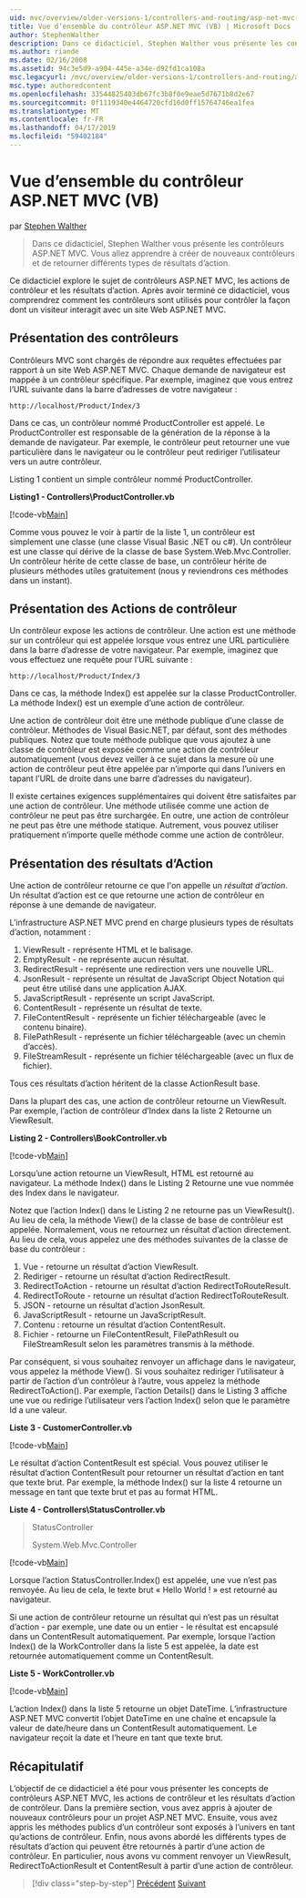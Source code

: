 ```yaml
---
uid: mvc/overview/older-versions-1/controllers-and-routing/asp-net-mvc-controller-overview-vb
title: Vue d’ensemble du contrôleur ASP.NET MVC (VB) | Microsoft Docs
author: StephenWalther
description: Dans ce didacticiel, Stephen Walther vous présente les contrôleurs ASP.NET MVC. Vous allez apprendre à créer de nouveaux contrôleurs et de retourner différents types de res d’action...
ms.author: riande
ms.date: 02/16/2008
ms.assetid: 94c3e5d9-a904-445e-a34e-d92fd1ca108a
msc.legacyurl: /mvc/overview/older-versions-1/controllers-and-routing/asp-net-mvc-controller-overview-vb
msc.type: authoredcontent
ms.openlocfilehash: 33544825403db67fc3b8f0e9eae5d7671b8d2e67
ms.sourcegitcommit: 0f1119340e4464720cfd16d0ff15764746ea1fea
ms.translationtype: MT
ms.contentlocale: fr-FR
ms.lasthandoff: 04/17/2019
ms.locfileid: "59402184"
---
```

# <a name="aspnet-mvc-controller-overview-vb"></a>Vue d’ensemble du contrôleur ASP.NET MVC (VB)

par [Stephen Walther](https://github.com/StephenWalther)

> Dans ce didacticiel, Stephen Walther vous présente les contrôleurs ASP.NET MVC. Vous allez apprendre à créer de nouveaux contrôleurs et de retourner différents types de résultats d’action.


Ce didacticiel explore le sujet de contrôleurs ASP.NET MVC, les actions de contrôleur et les résultats d’action. Après avoir terminé ce didacticiel, vous comprendrez comment les contrôleurs sont utilisés pour contrôler la façon dont un visiteur interagit avec un site Web ASP.NET MVC.

## <a name="understanding-controllers"></a>Présentation des contrôleurs

Contrôleurs MVC sont chargés de répondre aux requêtes effectuées par rapport à un site Web ASP.NET MVC. Chaque demande de navigateur est mappée à un contrôleur spécifique. Par exemple, imaginez que vous entrez l’URL suivante dans la barre d’adresses de votre navigateur :

`http://localhost/Product/Index/3`

Dans ce cas, un contrôleur nommé ProductController est appelé. Le ProductController est responsable de la génération de la réponse à la demande de navigateur. Par exemple, le contrôleur peut retourner une vue particulière dans le navigateur ou le contrôleur peut rediriger l’utilisateur vers un autre contrôleur.

Listing 1 contient un simple contrôleur nommé ProductController.

**Listing1 - Controllers\ProductController.vb**

[!code-vb[Main](asp-net-mvc-controller-overview-vb/samples/sample1.vb)]

Comme vous pouvez le voir à partir de la liste 1, un contrôleur est simplement une classe (une classe Visual Basic .NET ou c#). Un contrôleur est une classe qui dérive de la classe de base System.Web.Mvc.Controller. Un contrôleur hérite de cette classe de base, un contrôleur hérite de plusieurs méthodes utiles gratuitement (nous y reviendrons ces méthodes dans un instant).

## <a name="understanding-controller-actions"></a>Présentation des Actions de contrôleur

Un contrôleur expose les actions de contrôleur. Une action est une méthode sur un contrôleur qui est appelée lorsque vous entrez une URL particulière dans la barre d’adresse de votre navigateur. Par exemple, imaginez que vous effectuez une requête pour l’URL suivante :

`http://localhost/Product/Index/3`

Dans ce cas, la méthode Index() est appelée sur la classe ProductController. La méthode Index() est un exemple d’une action de contrôleur.

Une action de contrôleur doit être une méthode publique d’une classe de contrôleur. Méthodes de Visual Basic.NET, par défaut, sont des méthodes publiques. Notez que toute méthode publique que vous ajoutez à une classe de contrôleur est exposée comme une action de contrôleur automatiquement (vous devez veiller à ce sujet dans la mesure où une action de contrôleur peut être appelée par n’importe qui dans l’univers en tapant l’URL de droite dans une barre d’adresses du navigateur).

Il existe certaines exigences supplémentaires qui doivent être satisfaites par une action de contrôleur. Une méthode utilisée comme une action de contrôleur ne peut pas être surchargée. En outre, une action de contrôleur ne peut pas être une méthode statique. Autrement, vous pouvez utiliser pratiquement n’importe quelle méthode comme une action de contrôleur.

## <a name="understanding-action-results"></a>Présentation des résultats d’Action

Une action de contrôleur retourne ce que l'on appelle un *résultat d’action*. Un résultat d’action est ce que retourne une action de contrôleur en réponse à une demande de navigateur.

L’infrastructure ASP.NET MVC prend en charge plusieurs types de résultats d’action, notamment :

1. ViewResult - représente HTML et le balisage.
2. EmptyResult - ne représente aucun résultat.
3. RedirectResult - représente une redirection vers une nouvelle URL.
4. JsonResult - représente un résultat de JavaScript Object Notation qui peut être utilisé dans une application AJAX.
5. JavaScriptResult - représente un script JavaScript.
6. ContentResult - représente un résultat de texte.
7. FileContentResult - représente un fichier téléchargeable (avec le contenu binaire).
8. FilePathResult - représente un fichier téléchargeable (avec un chemin d’accès).
9. FileStreamResult - représente un fichier téléchargeable (avec un flux de fichier).

Tous ces résultats d’action héritent de la classe ActionResult base.

Dans la plupart des cas, une action de contrôleur retourne un ViewResult. Par exemple, l’action de contrôleur d’Index dans la liste 2 Retourne un ViewResult.

**Listing 2 - Controllers\BookController.vb**

[!code-vb[Main](asp-net-mvc-controller-overview-vb/samples/sample2.vb)]

Lorsqu’une action retourne un ViewResult, HTML est retourné au navigateur. La méthode Index() dans le Listing 2 Retourne une vue nommée des Index dans le navigateur.

Notez que l’action Index() dans le Listing 2 ne retourne pas un ViewResult(). Au lieu de cela, la méthode View() de la classe de base de contrôleur est appelée. Normalement, vous ne retournez un résultat d’action directement. Au lieu de cela, vous appelez une des méthodes suivantes de la classe de base du contrôleur :

1. Vue - retourne un résultat d’action ViewResult.
2. Rediriger - retourne un résultat d’action RedirectResult.
3. RedirectToAction - retourne un résultat d’action RedirectToRouteResult.
4. RedirectToRoute - retourne un résultat d’action RedirectToRouteResult.
5. JSON - retourne un résultat d’action JsonResult.
6. JavaScriptResult - retourne un JavaScriptResult.
7. Contenu : retourne un résultat d’action ContentResult.
8. Fichier - retourne un FileContentResult, FilePathResult ou FileStreamResult selon les paramètres transmis à la méthode.

Par conséquent, si vous souhaitez renvoyer un affichage dans le navigateur, vous appelez la méthode View(). Si vous souhaitez rediriger l’utilisateur à partir de l’action d’un contrôleur à l’autre, vous appelez la méthode RedirectToAction(). Par exemple, l’action Details() dans le Listing 3 affiche une vue ou redirige l’utilisateur vers l’action Index() selon que le paramètre Id a une valeur.

**Liste 3 - CustomerController.vb**

[!code-vb[Main](asp-net-mvc-controller-overview-vb/samples/sample3.vb)]

Le résultat d’action ContentResult est spécial. Vous pouvez utiliser le résultat d’action ContentResult pour retourner un résultat d’action en tant que texte brut. Par exemple, la méthode Index() sur la liste 4 retourne un message en tant que texte brut et pas au format HTML.

**Liste 4 - Controllers\StatusController.vb**

> StatusController
> 
> 
> System.Web.Mvc.Controller


[!code-vb[Main](asp-net-mvc-controller-overview-vb/samples/sample4.vb)]

Lorsque l’action StatusController.Index() est appelée, une vue n’est pas renvoyée. Au lieu de cela, le texte brut « Hello World ! » est retourné au navigateur.

Si une action de contrôleur retourne un résultat qui n’est pas un résultat d’action - par exemple, une date ou un entier - le résultat est encapsulé dans un ContentResult automatiquement. Par exemple, lorsque l’action Index() de la WorkController dans la liste 5 est appelée, la date est retournée automatiquement comme un ContentResult.

**Liste 5 - WorkController.vb**

[!code-vb[Main](asp-net-mvc-controller-overview-vb/samples/sample5.vb)]

L’action Index() dans la liste 5 retourne un objet DateTime. L’infrastructure ASP.NET MVC convertit l’objet DateTime en une chaîne et encapsule la valeur de date/heure dans un ContentResult automatiquement. Le navigateur reçoit la date et l’heure en tant que texte brut.

## <a name="summary"></a>Récapitulatif

L’objectif de ce didacticiel a été pour vous présenter les concepts de contrôleurs ASP.NET MVC, les actions de contrôleur et les résultats d’action de contrôleur. Dans la première section, vous avez appris à ajouter de nouveaux contrôleurs pour un projet ASP.NET MVC. Ensuite, vous avez appris les méthodes publics d’un contrôleur sont exposés à l’univers en tant qu’actions de contrôleur. Enfin, nous avons abordé les différents types de résultats d’action qui peuvent être retournés à partir d’une action de contrôleur. En particulier, nous avons vu comment renvoyer un ViewResult, RedirectToActionResult et ContentResult à partir d’une action de contrôleur.

> [!div class="step-by-step"]
> [Précédent](creating-a-custom-route-constraint-cs.md)
> [Suivant](creating-custom-routes-vb.md)
